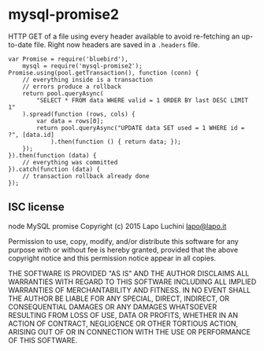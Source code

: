 mysql-promise2
==============

HTTP GET of a file using every header available to avoid re-fetching an up-to-date file. Right now headers are saved in a `.headers` file.

    var Promise = require('bluebird'),
        mysql = require('mysql-promise2');
    Promise.using(pool.getTransaction(), function (conn) {
        // everything inside is a transaction
        // errors produce a rollback
        return pool.queryAsync(
            "SELECT * FROM data WHERE valid = 1 ORDER BY last DESC LIMIT 1"
        ).spread(function (rows, cols) {
            var data = rows[0];
            return pool.queryAsync("UPDATE data SET used = 1 WHERE id = ?", [data.id]
                ).then(function () { return data; });
        });
    }).then(function (data) {
        // everything was committed
    }).catch(function (data) {
        // transaction rollback already done
    });

ISC license
-----------

node MySQL promise Copyright (c) 2015 Lapo Luchini <lapo@lapo.it>

Permission to use, copy, modify, and/or distribute this software for any purpose with or without fee is hereby granted, provided that the above copyright notice and this permission notice appear in all copies.

THE SOFTWARE IS PROVIDED "AS IS" AND THE AUTHOR DISCLAIMS ALL WARRANTIES WITH REGARD TO THIS SOFTWARE INCLUDING ALL IMPLIED WARRANTIES OF MERCHANTABILITY AND FITNESS. IN NO EVENT SHALL THE AUTHOR BE LIABLE FOR ANY SPECIAL, DIRECT, INDIRECT, OR CONSEQUENTIAL DAMAGES OR ANY DAMAGES WHATSOEVER RESULTING FROM LOSS OF USE, DATA OR PROFITS, WHETHER IN AN ACTION OF CONTRACT, NEGLIGENCE OR OTHER TORTIOUS ACTION, ARISING OUT OF OR IN CONNECTION WITH THE USE OR PERFORMANCE OF THIS SOFTWARE.
